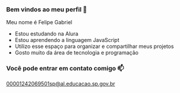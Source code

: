 ### Bem vindos ao meu perfil 🥇

Meu nome é Felipe Gabriel

- Estou estudando na Alura
- Estou aprendendo a linguagem JavaScript
- Utilizo esse espaço para organizar e compartilhar meus projetos 
- Gosto muito da área de tecnologia e programação

### Você pode entrar em contato comigo 📫

00001242069501sp@al.educacao.sp.gov.br



